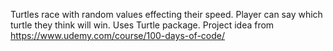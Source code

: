 Turtles race with random values effecting their speed.
Player can say which turtle they think will win.
Uses Turtle package. 
Project idea from https://www.udemy.com/course/100-days-of-code/

